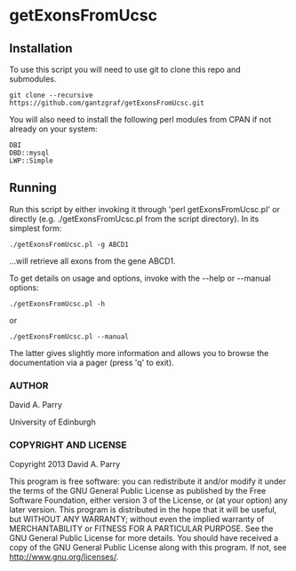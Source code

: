 # getExonsFromUcsc

## Installation

To use this script you will need to use git to clone this repo and submodules. 

    git clone --recursive https://github.com/gantzgraf/getExonsFromUcsc.git

You will also need to install the following perl modules from CPAN if not 
already on your system:

    DBI
    DBD::mysql
    LWP::Simple

## Running

Run this script by either invoking it through 'perl getExonsFromUcsc.pl' or 
directly (e.g. ./getExonsFromUcsc.pl from the script directory). In its simplest form:

    ./getExonsFromUcsc.pl -g ABCD1

...will retrieve all exons from the gene ABCD1. 

To get details on usage and options, invoke with the --help or --manual options:
    
    ./getExonsFromUcsc.pl -h 

or 

    ./getExonsFromUcsc.pl --manual

The latter gives slightly more information and allows you to browse the 
documentation via a pager (press 'q' to exit).

### AUTHOR

David A. Parry

University of Edinburgh

### COPYRIGHT AND LICENSE

Copyright 2013  David A. Parry

This program is free software: you can redistribute it and/or modify it under the terms of the GNU General Public License as published by the Free Software Foundation, either version 3 of the License, or (at your option) any later version. This program is distributed in the hope that it will be useful, but WITHOUT ANY WARRANTY; without even the implied warranty of MERCHANTABILITY or FITNESS FOR A PARTICULAR PURPOSE. See the GNU General Public License for more details. You should have received a copy of the GNU General Public License along with this program. If not, see <http://www.gnu.org/licenses/>.


 
